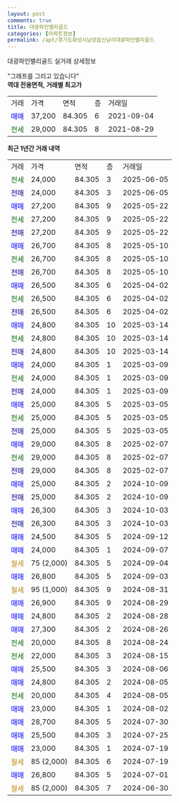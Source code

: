 ```yaml
---
layout: post
comments: true
title: 대광파인밸리골드
categories: [아파트정보]
permalink: /apt/경기도화성시남양읍신남리대광파인밸리골드
---
```


대광파인밸리골드 실거래 상세정보

<script type="text/javascript">
  google.charts.load('current', {'packages':['line', 'corechart']});
  google.charts.setOnLoadCallback(drawChart);

  function drawChart() {
    var data = new google.visualization.DataTable();
    data.addColumn('date', '거래일');
    data.addColumn('number', "매매");
    data.addColumn('number', "전세");
    data.addColumn('number', "전매");

    data.addRows([[new Date(Date.parse("2025-06-05")), null, 24000, null], [new Date(Date.parse("2025-06-05")), null, null, 24000], [new Date(Date.parse("2025-05-22")), 27200, null, null], [new Date(Date.parse("2025-05-22")), null, 27200, null], [new Date(Date.parse("2025-05-22")), null, null, 27200], [new Date(Date.parse("2025-05-10")), 26700, null, null], [new Date(Date.parse("2025-05-10")), null, 26700, null], [new Date(Date.parse("2025-05-10")), null, null, 26700], [new Date(Date.parse("2025-04-02")), 26500, null, null], [new Date(Date.parse("2025-04-02")), null, 26500, null], [new Date(Date.parse("2025-04-02")), null, null, 26500], [new Date(Date.parse("2025-03-14")), 24800, null, null], [new Date(Date.parse("2025-03-14")), null, 24800, null], [new Date(Date.parse("2025-03-14")), null, null, 24800], [new Date(Date.parse("2025-03-09")), 24000, null, null], [new Date(Date.parse("2025-03-09")), null, 24000, null], [new Date(Date.parse("2025-03-09")), null, null, 24000], [new Date(Date.parse("2025-03-05")), 25000, null, null], [new Date(Date.parse("2025-03-05")), null, 25000, null], [new Date(Date.parse("2025-03-05")), null, null, 25000], [new Date(Date.parse("2025-02-07")), 29000, null, null], [new Date(Date.parse("2025-02-07")), null, 29000, null], [new Date(Date.parse("2025-02-07")), null, null, 29000], [new Date(Date.parse("2024-10-09")), 25000, null, null], [new Date(Date.parse("2024-10-09")), null, null, 25000], [new Date(Date.parse("2024-10-03")), 26300, null, null], [new Date(Date.parse("2024-10-03")), null, null, 26300], [new Date(Date.parse("2024-09-12")), 24500, null, null], [new Date(Date.parse("2024-09-07")), 24000, null, null], [new Date(Date.parse("2024-09-04")), null, null, null], [new Date(Date.parse("2024-09-03")), 26800, null, null], [new Date(Date.parse("2024-08-31")), null, null, null], [new Date(Date.parse("2024-08-29")), 26900, null, null], [new Date(Date.parse("2024-08-28")), 24800, null, null], [new Date(Date.parse("2024-08-26")), 27300, null, null], [new Date(Date.parse("2024-08-24")), null, 20000, null], [new Date(Date.parse("2024-08-15")), null, 22000, null], [new Date(Date.parse("2024-08-06")), 25500, null, null], [new Date(Date.parse("2024-08-05")), 24800, null, null], [new Date(Date.parse("2024-08-05")), null, 20000, null], [new Date(Date.parse("2024-08-02")), 23000, null, null], [new Date(Date.parse("2024-07-30")), 28700, null, null], [new Date(Date.parse("2024-07-25")), 25500, null, null], [new Date(Date.parse("2024-07-19")), 23000, null, null], [new Date(Date.parse("2024-07-19")), null, null, null], [new Date(Date.parse("2024-07-01")), 26800, null, null], [new Date(Date.parse("2024-06-30")), null, null, null]]);

    var options = {
      hAxis: {
        format: 'yyyy/MM/dd'
      },    
      lineWidth: 0,
      pointsVisible: true,    
      title: '최근 1년간 유형별 실거래가 분포',
      legend: { position: 'bottom' }
    };

    var formatter = new google.visualization.NumberFormat({pattern:'###,###'} );
    formatter.format(data, 1);
    formatter.format(data, 2);
    
    setTimeout(function() {
        var chart = new google.visualization.LineChart(document.getElementById('columnchart_material'));
        chart.draw(data, (options));
        document.getElementById('loading').style.display = 'none';
    }, 200);
  }
</script>


<div id="loading" style="z-index:20; display: block; margin-left: 0px">"그래프를 그리고 있습니다"</div>
<div id="columnchart_material" style="width: 95%; margin-left: 0px; display: block"></div>
<!-- contents start -->
<b>역대 전용면적, 거래별 최고가</b>
<table class="sortable">
    <tr>
      <td>거래</td>
      <td>가격</td>
      <td>면적</td>
      <td>층</td>
      <td>거래일</td>
    </tr>
        <tr>
          <td><a style="color: blue">매매</a></td>
          <td>37,200</td>
          <td>84.305</td>
          <td>6</td>
          <td>2021-09-04</td>
        </tr>        
        <tr>
              <td><a style="color: darkgreen">전세</a></td>
              <td>29,000</td>
              <td>84.305</td>
              <td>8</td>
              <td>2021-08-29</td>
            </tr>        
    
</table>

<b>최근 1년간 거래 내역</b>

<table class="sortable">
    <tr>
      <td>거래</td>
      <td>가격</td>
      <td>면적</td>
      <td>층</td>
      <td>거래일</td>
    </tr>
    <tr>
      <td><a style="color: darkgreen">전세</a></td>
      <td>24,000</td>
      <td>84.305</td>
      <td>3</td>
      <td>2025-06-05</td>
    </tr>          <tr>
      <td><a style="color: darkblue">전매</a></td>
      <td>24,000</td>
      <td>84.305</td>
      <td>3</td>
      <td>2025-06-05</td>
    </tr>          <tr>
      <td><a style="color: blue">매매</a></td>
      <td>27,200</td>
      <td>84.305</td>
      <td>9</td>
      <td>2025-05-22</td>
    </tr>          <tr>
      <td><a style="color: darkgreen">전세</a></td>
      <td>27,200</td>
      <td>84.305</td>
      <td>9</td>
      <td>2025-05-22</td>
    </tr>          <tr>
      <td><a style="color: darkblue">전매</a></td>
      <td>27,200</td>
      <td>84.305</td>
      <td>9</td>
      <td>2025-05-22</td>
    </tr>          <tr>
      <td><a style="color: blue">매매</a></td>
      <td>26,700</td>
      <td>84.305</td>
      <td>8</td>
      <td>2025-05-10</td>
    </tr>          <tr>
      <td><a style="color: darkgreen">전세</a></td>
      <td>26,700</td>
      <td>84.305</td>
      <td>8</td>
      <td>2025-05-10</td>
    </tr>          <tr>
      <td><a style="color: darkblue">전매</a></td>
      <td>26,700</td>
      <td>84.305</td>
      <td>8</td>
      <td>2025-05-10</td>
    </tr>          <tr>
      <td><a style="color: blue">매매</a></td>
      <td>26,500</td>
      <td>84.305</td>
      <td>6</td>
      <td>2025-04-02</td>
    </tr>          <tr>
      <td><a style="color: darkgreen">전세</a></td>
      <td>26,500</td>
      <td>84.305</td>
      <td>6</td>
      <td>2025-04-02</td>
    </tr>          <tr>
      <td><a style="color: darkblue">전매</a></td>
      <td>26,500</td>
      <td>84.305</td>
      <td>6</td>
      <td>2025-04-02</td>
    </tr>          <tr>
      <td><a style="color: blue">매매</a></td>
      <td>24,800</td>
      <td>84.305</td>
      <td>10</td>
      <td>2025-03-14</td>
    </tr>          <tr>
      <td><a style="color: darkgreen">전세</a></td>
      <td>24,800</td>
      <td>84.305</td>
      <td>10</td>
      <td>2025-03-14</td>
    </tr>          <tr>
      <td><a style="color: darkblue">전매</a></td>
      <td>24,800</td>
      <td>84.305</td>
      <td>10</td>
      <td>2025-03-14</td>
    </tr>          <tr>
      <td><a style="color: blue">매매</a></td>
      <td>24,000</td>
      <td>84.305</td>
      <td>1</td>
      <td>2025-03-09</td>
    </tr>          <tr>
      <td><a style="color: darkgreen">전세</a></td>
      <td>24,000</td>
      <td>84.305</td>
      <td>1</td>
      <td>2025-03-09</td>
    </tr>          <tr>
      <td><a style="color: darkblue">전매</a></td>
      <td>24,000</td>
      <td>84.305</td>
      <td>1</td>
      <td>2025-03-09</td>
    </tr>          <tr>
      <td><a style="color: blue">매매</a></td>
      <td>25,000</td>
      <td>84.305</td>
      <td>5</td>
      <td>2025-03-05</td>
    </tr>          <tr>
      <td><a style="color: darkgreen">전세</a></td>
      <td>25,000</td>
      <td>84.305</td>
      <td>5</td>
      <td>2025-03-05</td>
    </tr>          <tr>
      <td><a style="color: darkblue">전매</a></td>
      <td>25,000</td>
      <td>84.305</td>
      <td>5</td>
      <td>2025-03-05</td>
    </tr>          <tr>
      <td><a style="color: blue">매매</a></td>
      <td>29,000</td>
      <td>84.305</td>
      <td>8</td>
      <td>2025-02-07</td>
    </tr>          <tr>
      <td><a style="color: darkgreen">전세</a></td>
      <td>29,000</td>
      <td>84.305</td>
      <td>8</td>
      <td>2025-02-07</td>
    </tr>          <tr>
      <td><a style="color: darkblue">전매</a></td>
      <td>29,000</td>
      <td>84.305</td>
      <td>8</td>
      <td>2025-02-07</td>
    </tr>          <tr>
      <td><a style="color: blue">매매</a></td>
      <td>25,000</td>
      <td>84.305</td>
      <td>2</td>
      <td>2024-10-09</td>
    </tr>          <tr>
      <td><a style="color: darkblue">전매</a></td>
      <td>25,000</td>
      <td>84.305</td>
      <td>2</td>
      <td>2024-10-09</td>
    </tr>          <tr>
      <td><a style="color: blue">매매</a></td>
      <td>26,300</td>
      <td>84.305</td>
      <td>3</td>
      <td>2024-10-03</td>
    </tr>          <tr>
      <td><a style="color: darkblue">전매</a></td>
      <td>26,300</td>
      <td>84.305</td>
      <td>3</td>
      <td>2024-10-03</td>
    </tr>          <tr>
      <td><a style="color: blue">매매</a></td>
      <td>24,500</td>
      <td>84.305</td>
      <td>5</td>
      <td>2024-09-12</td>
    </tr>          <tr>
      <td><a style="color: blue">매매</a></td>
      <td>24,000</td>
      <td>84.305</td>
      <td>1</td>
      <td>2024-09-07</td>
    </tr>          <tr>
      <td><a style="color: darkgoldenrod">월세</a></td>
      <td>75 (2,000)</td>
      <td>84.305</td>
      <td>5</td>
      <td>2024-09-04</td>
    </tr>          <tr>
      <td><a style="color: blue">매매</a></td>
      <td>26,800</td>
      <td>84.305</td>
      <td>5</td>
      <td>2024-09-03</td>
    </tr>          <tr>
      <td><a style="color: darkgoldenrod">월세</a></td>
      <td>95 (1,000)</td>
      <td>84.305</td>
      <td>9</td>
      <td>2024-08-31</td>
    </tr>          <tr>
      <td><a style="color: blue">매매</a></td>
      <td>26,900</td>
      <td>84.305</td>
      <td>9</td>
      <td>2024-08-29</td>
    </tr>          <tr>
      <td><a style="color: blue">매매</a></td>
      <td>24,800</td>
      <td>84.305</td>
      <td>2</td>
      <td>2024-08-28</td>
    </tr>          <tr>
      <td><a style="color: blue">매매</a></td>
      <td>27,300</td>
      <td>84.305</td>
      <td>2</td>
      <td>2024-08-26</td>
    </tr>          <tr>
      <td><a style="color: darkgreen">전세</a></td>
      <td>20,000</td>
      <td>84.305</td>
      <td>8</td>
      <td>2024-08-24</td>
    </tr>          <tr>
      <td><a style="color: darkgreen">전세</a></td>
      <td>22,000</td>
      <td>84.305</td>
      <td>3</td>
      <td>2024-08-15</td>
    </tr>          <tr>
      <td><a style="color: blue">매매</a></td>
      <td>25,500</td>
      <td>84.305</td>
      <td>3</td>
      <td>2024-08-06</td>
    </tr>          <tr>
      <td><a style="color: blue">매매</a></td>
      <td>24,800</td>
      <td>84.305</td>
      <td>2</td>
      <td>2024-08-05</td>
    </tr>          <tr>
      <td><a style="color: darkgreen">전세</a></td>
      <td>20,000</td>
      <td>84.305</td>
      <td>4</td>
      <td>2024-08-05</td>
    </tr>          <tr>
      <td><a style="color: blue">매매</a></td>
      <td>23,000</td>
      <td>84.305</td>
      <td>1</td>
      <td>2024-08-02</td>
    </tr>          <tr>
      <td><a style="color: blue">매매</a></td>
      <td>28,700</td>
      <td>84.305</td>
      <td>5</td>
      <td>2024-07-30</td>
    </tr>          <tr>
      <td><a style="color: blue">매매</a></td>
      <td>25,500</td>
      <td>84.305</td>
      <td>3</td>
      <td>2024-07-25</td>
    </tr>          <tr>
      <td><a style="color: blue">매매</a></td>
      <td>23,000</td>
      <td>84.305</td>
      <td>1</td>
      <td>2024-07-19</td>
    </tr>          <tr>
      <td><a style="color: darkgoldenrod">월세</a></td>
      <td>85 (2,000)</td>
      <td>84.305</td>
      <td>6</td>
      <td>2024-07-19</td>
    </tr>          <tr>
      <td><a style="color: blue">매매</a></td>
      <td>26,800</td>
      <td>84.305</td>
      <td>5</td>
      <td>2024-07-01</td>
    </tr>          <tr>
      <td><a style="color: darkgoldenrod">월세</a></td>
      <td>85 (2,000)</td>
      <td>84.305</td>
      <td>7</td>
      <td>2024-06-30</td>
    </tr>      </table>
<!-- contents end -->    


